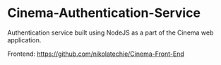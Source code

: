# Cinema-Authentication-Service
Authentication service built using NodeJS as a part of the Cinema web application.

Frontend: https://github.com/nikolatechie/Cinema-Front-End
